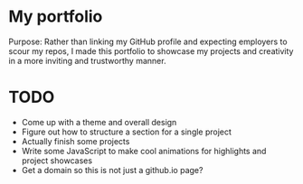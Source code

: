 # My portfolio
Purpose: Rather than linking my GitHub profile and expecting employers to scour my repos, I made this portfolio to showcase my projects and creativity in a more inviting and trustworthy manner. 

# TODO
* Come up with a theme and overall design
* Figure out how to structure a section for a single project
* Actually finish some projects
* Write some JavaScript to make cool animations for highlights and project showcases
* Get a domain so this is not just a github.io page?
